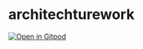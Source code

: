 # architechturework
[![Open in Gitpod](https://gitpod.io/button/open-in-gitpod.svg)](https://gitpod.io/#https://github.com/jacksoncutter@icloud.com/architechturework)
